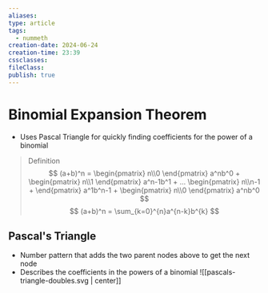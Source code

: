 ```yaml
---
aliases: 
type: article
tags:
  - nummeth
creation-date: 2024-06-24
creation-time: 23:39
cssclasses: 
fileClass: 
publish: true
---
```

# Binomial Expansion Theorem
- Uses Pascal Triangle for quickly finding coefficients for the power of a binomial
> Definition
$$
(a+b)^n = 
\begin{pmatrix}
n\\0
\end{pmatrix}
a^nb^0 +
\begin{pmatrix}
n\\1
\end{pmatrix}
a^n-1b^1 +
...
\begin{pmatrix}
n\\n-1 +
\end{pmatrix}
a^1b^n-1 +
\begin{pmatrix}
n\\0
\end{pmatrix}
a^nb^0
$$
$$
(a+b)^n = \sum_{k=0}^{n}a^{n-k}b^{k}
$$
## Pascal's Triangle
- Number pattern that adds the two parent nodes above to get the next node
- Describes the coefficients in the powers of a binomial
![[pascals-triangle-doubles.svg | center]]

